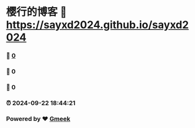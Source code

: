 # 樱行的博客 :link: https://sayxd2024.github.io/sayxd2024 
### :page_facing_up: [0](https://sayxd2024.github.io/sayxd2024/tag.html) 
### :speech_balloon: 0 
### :hibiscus: 0 
### :alarm_clock: 2024-09-22 18:44:21 
### Powered by :heart: [Gmeek](https://github.com/Meekdai/Gmeek)
